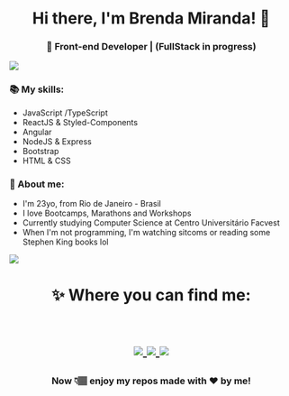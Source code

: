 <h1 align="center"> Hi there, I'm Brenda Miranda! 🤩 </h1>
<h3 align="center">🚀 Front-end Developer | (FullStack in progress) </h3>

<img src="https://yata-apix-a9caea66-ad78-425f-aa08-e292558ebb65.lss.locawebcorp.com.br/b7c7dbff38ae4f419c94ce8d2254b9d9.png"> 

### 📚 My skills:
- JavaScript /TypeScript
- ReactJS & Styled-Components
- Angular
- NodeJS & Express
- Bootstrap
- HTML & CSS

### 👀 About me:
- I'm 23yo, from Rio de Janeiro - Brasil
- I love Bootcamps, Marathons and Workshops
- Currently studying Computer Science at Centro Universitário Facvest
- When I'm not programming, I'm watching sitcoms or reading some Stephen King books lol
  
<img src="https://yata-apix-a9caea66-ad78-425f-aa08-e292558ebb65.lss.locawebcorp.com.br/b7c7dbff38ae4f419c94ce8d2254b9d9.png"> 

<h1 align="center">
✨ Where you can find me:
  
  <p align="center"><br/>
   <a href="https://www.linkedin.com/in/bmndx/">
    <img src="https://img.shields.io/badge/Linkedin-%2Fin%2Fbmndx-blue?style=for-the-badge&logo=appveyor">
  </a>
  
  <a href="https://www.instagram.com/yalazulli/">
    <img src="https://img.shields.io/badge/Instagram-%40heymrslazulli-ff69b2?style=for-the-badge&logo=appveyor">
  </a>
  
   <a href="https://twitter.com/mrslazulli">
    <img src="https://img.shields.io/badge/Twitter-%40mrslazulli-blue?style=for-the-badge&logo=appveyor">
  </a>
  </a>
</p>
</h1>

<h3 align="center"><strong> Now 👇🏽 enjoy my repos made with ❤ by me! </strong> </h3>

